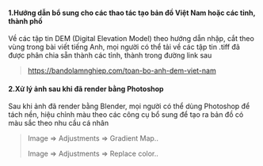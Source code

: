 #### 1.Hướng dẫn bổ sung cho các thao tác tạo bản đồ Việt Nam hoặc các tỉnh, thành phố

Về các tập tin DEM (Digital Elevation Model) theo hướng dẫn nhập, cắt theo vùng trong bài viết tiếng Anh, mọi người có thể tải về các tập tin .tiff đã được phân chia sẵn thành các tỉnh, thành trong đường link sau

> https://bandolamnghiep.com/toan-bo-anh-dem-viet-nam

#### 2.Xử lý ảnh sau khi đã render bằng Photoshop

Sau khi ảnh đã render bằng Blender, mọi người có thể dùng Photoshop để tách nền, hiệu chỉnh màu theo các công cụ bổ sung để tạo ra bản đồ có màu sắc theo nhu cầu cá nhân

> Image => Adjustments => Gradient Map..
>
> Image => Adjustments => Replace color..